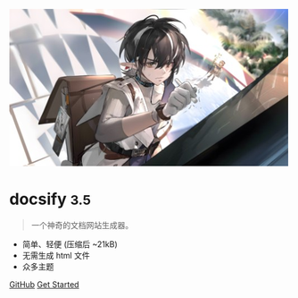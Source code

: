 <!-- coverpage.md -->

![logo](./_media/icon.jpg)

# docsify <small>3.5</small>

> 一个神奇的文档网站生成器。

- 简单、轻便 (压缩后 ~21kB)
- 无需生成 html 文件
- 众多主题

<!-- 背景图片 -->

[comment]: <> (![]&#40;_media/bg.jpg&#41;)

[GitHub](https://github.com/gerry-gqj/self-notes)
[Get Started](#main)
